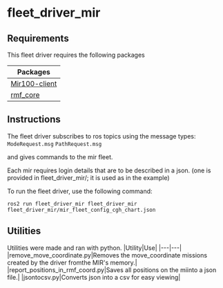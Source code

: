 # fleet_driver_mir
## Requirements

This fleet driver requires the following packages

|Packages|
|---|
|[Mir100-client](https://github.com/osrf/mir100-client)|
|[rmf_core](https://github.com/osrf/rmf_core)|

## Instructions 

The fleet driver subscribes to ros topics using the message types:
`ModeRequest.msg`
`PathRequest.msg`

and gives commands to the mir fleet.

Each mir requires login details that are to be described in a json. (one is provided in fleet_driver_mir/; it is used as in the example)

To run the fleet driver, use the following command:

`ros2 run fleet_driver_mir fleet_driver_mir fleet_driver_mir/mir_fleet_config_cgh_chart.json`

## Utilities

Utilities were made and ran with python.
|Utility|Use|
|---|---|
|remove_move_coordinate.py|Removes the move_coordinate missions created by the driver fromthe MIR's memory.|
|report_positions_in_rmf_coord.py|Saves all positions on the miinto a json file.|
|jsontocsv.py|Converts json into a csv for easy viewing|



